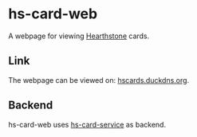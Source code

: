 # hs-card-web

A webpage for viewing [Hearthstone](https://hearthstone.blizzard.com/en-us) cards.

## Link

The webpage can be viewed on: [hscards.duckdns.org](https://hscards.duckdns.org).

## Backend

hs-card-web uses [hs-card-service](https://github.com/williamwinkler/hs-card-service) as backend. <br>
